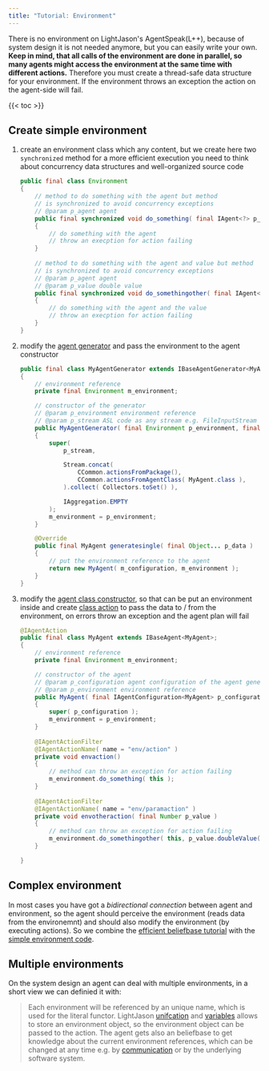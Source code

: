 ```yaml
---
title: "Tutorial: Environment"
---
```


There is no environment on LightJason's AgentSpeak(L++), because of system design it is not needed anymore, but you can easily write your own. __Keep in mind, that all calls of the environment are done in parallel, so many agents might access the environment at the same time with different actions.__ Therefore you must create a thread-safe data structure for your environment. If the environment throws an exception the action on the agent-side will fail.

{{< toc >}}

## Create simple environment

1. create an environment class which any content, but we create here two ```synchronized``` method for a more efficient execution you need to think about concurrency data structures and well-organized source code

    ```java
    public final class Environment
    {
        // method to do something with the agent but method
        // is synchronized to avoid concurrency exceptions
        // @param p_agent agent
        public final synchronized void do_something( final IAgent<?> p_agent )
        {
            // do something with the agent
            // throw an execption for action failing
        }
        
        // method to do something with the agent and value but method
        // is synchronized to avoid concurrency exceptions
        // @param p_agent agent
        // @param p_value double value
        public final synchronized void do_somethingother( final IAgent<?> p_agent, final double p_value )
        {
            // do something with the agent and the value
            // throw an execption for action failing
        }
    }
    ```

2. modify the [agent generator](/tutorials/agentspeak-in-fifteen-minutes/#your-agent-generator-class) and pass the environment to the agent constructor 

    ```java
    public final class MyAgentGenerator extends IBaseAgentGenerator<MyAgent>
    {
        // environment reference
        private final Environment m_environment;
    
        // constructor of the generator
        // @param p_environment environment reference        
        // @param p_stream ASL code as any stream e.g. FileInputStream
        public MyAgentGenerator( final Environment p_environment, final InputStream p_stream ) throws Exception
        {
            super(
                p_stream,
    
                Stream.concat(
                    CCommon.actionsFromPackage(),
                    CCommon.actionsFromAgentClass( MyAgent.class ),              
                ).collect( Collectors.toSet() ),
    
                IAggregation.EMPTY
            );
            m_environment = p_environment;
        }
    
        @Override
        public final MyAgent generatesingle( final Object... p_data )
        {
            // put the environment reference to the agent
            return new MyAgent( m_configuration, m_environment );
        }
    }    
    ```

3. modify the [agent class constructor](/tutorials/agentspeak-in-fifteen-minutes/#a-id-agentclass-a-your-agent-class), so that can be put an environment inside and create [class action](/tutorials/agentspeak-in-fifteen-minutes/#class-actions) to pass the data to / from the environment, on errors throw an exception and the agent plan will fail

    ```java    
    @IAgentAction
    public final class MyAgent extends IBaseAgent<MyAgent>;
    {
        // environment reference
        private final Environment m_environment;
    
        // constructor of the agent
        // @param p_configuration agent configuration of the agent generator        
        // @param p_environment environment reference
        public MyAgent( final IAgentConfiguration<MyAgent> p_configuration, final Environment p_environment,  )
        {
            super( p_configuration );
            m_environment = p_environment;
        }
        
        @IAgentActionFilter
        @IAgentActionName( name = "env/action" )
        private void envaction()
        {
            // method can throw an exception for action failing
            m_environment.do_something( this );
        }
        
        @IAgentActionFilter
        @IAgentActionName( name = "env/paramaction" )
        private void envotheraction( final Number p_value )
        {
            // method can throw an exception for action failing
            m_environment.do_somethingother( this, p_value.doubleValue() );
        }
    
    }
    ```

## Complex environment

In most cases you have got a _bidirectional connection_ between agent and environment, so the agent should perceive the environment (reads data from the environemnt) and should also modify the environment (by executing actions). So we combine the [efficient beliefbase tutorial](/tutorials/efficient-beliefbase) with the [simple environment code](#create-simple-environment).

## Multiple environments

On the system design an agent can deal with multiple environments, in a short view we can definied it with:

> Each environment will be referenced by an unique name, which is used for the literal functor.
> LightJason [unifcation](/knowledgebase/basic-logicalprogramming/#unifaction) and [variables](/knowledgebase/logicalprogramming/#variables) allows to store an environment object, so the environment object
> can be passed to the action. The agent gets also an beliefbase to get knowledge
> about the current environment references, which can be changed at any time e.g. by [communication](/tutorials/communication) or by the underlying software system.

